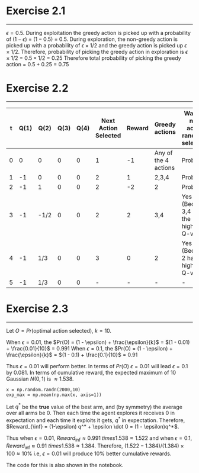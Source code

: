 # Exercise 2.1
---

$\epsilon=0.5$.
During exploitation the greedy action is picked up with a probability of $(1-\epsilon)$ = $(1-0.5)$ = $0.5$.
During exploration, the non-greedy action is picked up with a probability of $\epsilon \times 1/2$ and the greedy action is picked up $\epsilon \times 1/2$. Therefore, probability of picking the greedy action in exploration is $\epsilon \times 1/2$ = $0.5 \times 1/2$ = $0.25$
Therefore total probability of picking the greedy action = $0.5 + 0.25$ = $0.75$


# Exercise 2.2
---
| t | Q(1) | Q(2) | Q(3) | Q(4) | Next Action Selected | Reward | Greedy actions       | Was the next action randomly selected?    |
|---|------|------|------|------|----------------------|--------|----------------------|-------------------------------------------|
| 0 | 0    | 0    | 0    | 0    | 1                    | -1     | Any of the 4 actions | Probably                                  |
| 1 | -1   | 0    | 0    | 0    | 2                    | 1      | 2,3,4                | Probably                                  |
| 2 | -1   | 1    | 0    | 0    | 2                    | -2     | 2                    | Probably                                  |
| 3 | -1   | -1/2 | 0    | 0    | 2                    | 2      | 3,4                  | Yes (Because 3,4 had the highest Q-value) |
| 4 | -1   | 1/3  | 0    | 0    | 3                    | 0      | 2                    | Yes (Because 2 had the highest Q-value)   |
| 5 | -1   | 1/3  | 0    | 0    | -                    | -      | -                    | -                                         |


# Exercise 2.3
---
Let $O = Pr(\text{optimal action selected})$, $k=10$. 

When $\epsilon = 0.01$, the $Pr(O) = (1 - \epsilon) + \frac{\epsilon}{k}$ = $(1 - 0.01) + \frac{0.01}{10}$ = $0.991$
When $\epsilon = 0.1$, the $Pr(O) = (1 - \epsilon) + \frac{\epsilon}{k}$ = $(1 - 0.1) + \frac{0.1}{10}$ = $0.91$

Thus $\epsilon=0.01$ will perform better. 
In terms of $Pr(O)$ $\epsilon=0.01$ will lead $\epsilon=0.1$ by $0.081$. 
In terms of cumulative reward, 
the expected maximum of $10$ Gaussian $N(0,1)$ is $\approx 1.538$.
```{python}
x = np.random.randn(2000,10)
exp_max = np.mean(np.max(x, axis=1))
```
Let $q^*$ be the **true** value of the best arm, and (by symmetry) the average over all arms be $0$. Then each time the agent
explores it receives $0$ in expectation and each time it exploits it gets, $q^*$ in expectation. Therefore,
$Reward_{\inf} = (1-\epsilon) q^* + \epsilon \dot 0 = (1 - \epsilon)q^*$.

Thus when $\epsilon = 0.01$, $Reward_{\inf} \approx 0.991 \ times 1.538 \approx 1.522$ and when $\epsilon=0.1$,  $Reward_{\inf} \approx 0.91 \ times 1.538 \approx 1.384$. Therefore,
$(1.522 - 1.384) / (1.384) \times 100 \approx 10\%$ i.e, $\epsilon=0.01$ will produce $10\%$ better cumulative rewards.

The code for this is also shown in the notebook.
